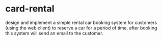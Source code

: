 # card-rental
design and implement a simple rental car booking system for customers (using the web client) to reserve a car for a period of time, after booking this system will send an email to the customer.
